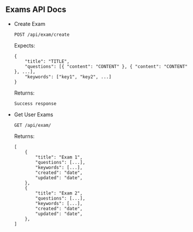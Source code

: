 Exams API Docs
----------------

- Create Exam
    ```
    POST /api/exam/create
    ```
    Expects:
    ```
    {
        "title": "TITLE",
		"questions": [{ "content": "CONTENT" }, { "content": "CONTENT" }, ...],
		"keywords": ["key1", "key2", ...]
    }
    ```

	Returns:
	```
	Success response
	```

- Get User Exams
    ```
    GET /api/exam/
    ```

	Returns:
	```
	[
		{
			"title": "Exam 1",
			"questions": [...],
			"keywords": [...],
			"created": "date",
			"updated": "date",
		},
		{
			"title": "Exam 2",
			"questions": [...],
			"keywords": [...],
			"created": "date",
			"updated": "date",
		},
	]
	```
